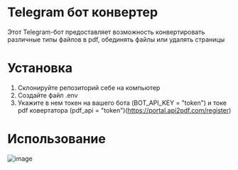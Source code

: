 # Telegram бот конвертер

Этот Telegram-бот предоставляет возможность конвертировать различные типы файлов в pdf, обединять файлы или удалять страницы

# Установка 
1. Склонируйте репозиторий себе на компьютер
2. Создайте файл .env
3. Укажите в нем токен на вашего бота (BOT_API_KEY = "token") и токе pdf ковертатора (pdf_api = "token")(https://portal.api2pdf.com/register)
# Использование
![image](https://github.com/Sergey-Shewnyakow/tg-converter-pdf/assets/55350656/5103e237-df1e-4b2b-b475-8b7e26e88768)

